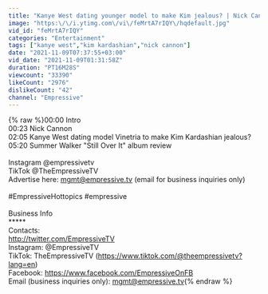 ```yaml
---
title: "Kanye West dating younger model to make Kim jealous? | Nick Cannon wants to trap Saweetie | Summer W"
image: "https:\/\/i.ytimg.com\/vi\/feMrtA7rIQY\/hqdefault.jpg"
vid_id: "feMrtA7rIQY"
categories: "Entertainment"
tags: ["kanye west","kim kardashian","nick cannon"]
date: "2021-11-09T07:37:55+03:00"
vid_date: "2021-11-09T01:31:58Z"
duration: "PT16M28S"
viewcount: "33390"
likeCount: "2976"
dislikeCount: "42"
channel: "Empressive"
---
```

{% raw %}00:00 Intro<br />00:23 Nick Cannon<br />02:05 Kanye West dating model Vinetria to make Kim Kardashian jealous?<br />05:20  Summer Walker &quot;Still Over It&quot; album review<br /><br />Instagram @empressivetv<br />TikTok @TheEmpressiveTV<br />Advertise here: mgmt@empressive.tv (email for business inquiries only)<br /><br />#EmpressiveHottopics #empressive<br /><br />Business Info<br />*****<br />Contacts:<br /><a rel="nofollow" target="blank" href="http://twitter.com/EmpressiveTV">http://twitter.com/EmpressiveTV</a><br />Instagram: @EmpressiveTV<br />TikTok: TheEmpressiveTV (<a rel="nofollow" target="blank" href="https://www.tiktok.com/@theempressivetv?lang=en)">https://www.tiktok.com/@theempressivetv?lang=en)</a><br />Facebook: <a rel="nofollow" target="blank" href="https://www.facebook.com/EmpressiveOnFB">https://www.facebook.com/EmpressiveOnFB</a><br />Email (business inquiries only): mgmt@empressive.tv{% endraw %}
